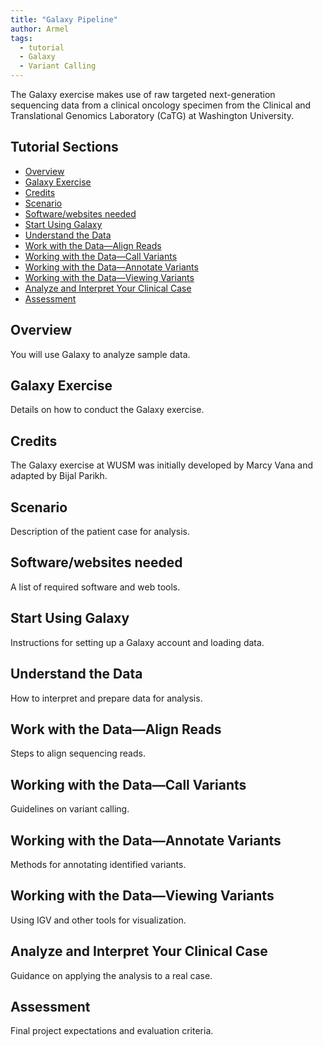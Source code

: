 ```yaml
---
title: "Galaxy Pipeline"
author: Armel
tags:
  - tutorial
  - Galaxy
  - Variant Calling
---
```


<!-- excerpt start -->
The Galaxy exercise makes use of raw targeted next-generation sequencing data from a clinical oncology specimen from the Clinical and Translational Genomics Laboratory (CaTG) at Washington University.
<!-- excerpt end -->



## Tutorial Sections

- [Overview](#overview)
- [Galaxy Exercise](#galaxy-exercise)
- [Credits](#credits)
- [Scenario](#scenario)
- [Software/websites needed](#softwarewebsites-needed)
- [Start Using Galaxy](#start-using-galaxy)
- [Understand the Data](#understand-the-data)
- [Work with the Data—Align Reads](#work-with-the-data-align-reads)
- [Working with the Data—Call Variants](#working-with-the-data-call-variants)
- [Working with the Data—Annotate Variants](#working-with-the-data-annotate-variants)
- [Working with the Data—Viewing Variants](#working-with-the-data-viewing-variants)
- [Analyze and Interpret Your Clinical Case](#analyze-and-interpret-your-clinical-case)
- [Assessment](#assessment)

## Overview

You will use Galaxy to analyze sample data.

## Galaxy Exercise

Details on how to conduct the Galaxy exercise.

## Credits

The Galaxy exercise at WUSM was initially developed by Marcy Vana and adapted by Bijal Parikh.

## Scenario

Description of the patient case for analysis.

## Software/websites needed

A list of required software and web tools.

## Start Using Galaxy

Instructions for setting up a Galaxy account and loading data.

## Understand the Data

How to interpret and prepare data for analysis.

## Work with the Data—Align Reads

Steps to align sequencing reads.

## Working with the Data—Call Variants

Guidelines on variant calling.

## Working with the Data—Annotate Variants

Methods for annotating identified variants.

## Working with the Data—Viewing Variants

Using IGV and other tools for visualization.

## Analyze and Interpret Your Clinical Case

Guidance on applying the analysis to a real case.

## Assessment

Final project expectations and evaluation criteria.
